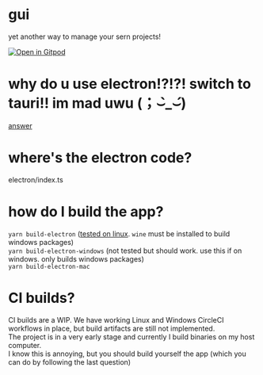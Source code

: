 # gui
yet another way to manage your sern projects!

[![Open in Gitpod](https://gitpod.io/button/open-in-gitpod.svg)](https://gitpod.io/#https://github.com/sern-handler/gui)

# why do u use electron!?!?! switch to tauri!! im mad uwu (；⌣̀_⌣́)

[answer](https://memz.willysuna.dev/stfu.mp4)

# where's the electron code?

electron/index.ts

# how do I build the app?

`yarn build-electron` ([tested on linux](https://gist.github.com/SrIzan10/50bc2ba689a4cc43bcbac2799cc733c9). `wine` must be installed to build windows packages)  
`yarn build-electron-windows` (not tested but should work. use this if on windows. only builds windows packages)  
`yarn build-electron-mac`

# CI builds?

CI builds are a WIP. We have working Linux and Windows CircleCI workflows in place, but build artifacts are still not implemented.  
The project is in a very early stage and currently I build binaries on my host computer.  
I know this is annoying, but you should build yourself the app (which you can do by following the last question)